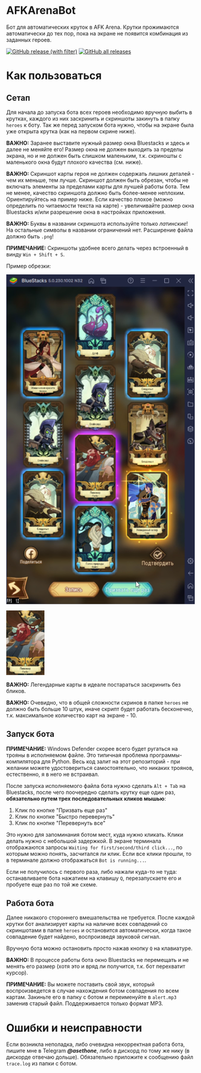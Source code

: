 # AFKArenaBot
Бот для автоматических круток в AFK Arena. Крутки прожимаются автоматически до тех пор, пока на экране не появится комбинация из заданных героев.

[![GitHub release (with filter)](https://img.shields.io/github/v/release/Asethone/AFKArenaBot)](https://github.com/Asethone/AFKArenaBot/releases/latest)
[![GitHub all releases](https://img.shields.io/github/downloads/Asethone/AFKArenaBot/total?color=lightgreen)](https://github.com/Asethone/AFKArenaBot/releases/latest)

# Как пользоваться
## Сетап
Для начала до запуска бота всех героев необходимо вручную выбить в крутках, каждого из них заскринить и скриншоты закинуть в папку `heroes` к боту. Так же перед запуском бота нужно, чтобы на экране была уже открыта крутка (как на первом скрине ниже).

**ВАЖНО:** Заранее выставите нужный размер окна Bluestacks и здесь и далее не меняйте его! Размер окна не должен выходить за пределы экрана, но и не должен быть слишком маленьким, т.к. скриношты с маленького окна будут плохого качества (см. ниже).

**ВАЖНО:** Скриншот карты героя не должен содержать лишних деталей - чем их меньше, тем лучше. Скриншот должен быть обрезан, чтобы не включать элементы за пределами карты для лучшей работы бота. Тем не менее, качество скриншота должно быть более-менее неплохим. Ориентируйтесь на пример ниже. Если качество плохое (можно определить по читаемости текста на карте) - увеличивайте размер окна Bluestacks и/или разрешение окна в настройках приложения.

**ВАЖНО:** Буквы в названии скриншота используйте только *латинские*! На остальные символы в названии ограничений нет. Расширение файла должно быть `.png`!

**ПРИМЕЧАНИЕ:** Скриншоты удобнее всего делать через встроенный в винду `Win + Shift + S`.

Пример обрезки:

![Экран целиком](misc/whole_screen.png)

![Обрезанная карта](misc/beermaker.png)

**ВАЖНО:** Легендарные карты в идеале постараться заскринить без бликов.

**ВАЖНО:** Очевидно, что в общей сложности скринов в папке `heroes` не должно быть больше 10 штук, иначе скрипт будет работать бесконечно, т.к. максимальное количество карт на экране - 10.

## Запуск бота

**ПРИМЕЧАНИЕ:** Windows Defender скорее всего будет ругаться на трояны в исполняемом файле. Это типичная проблема программы-компилятора для Python. Весь код залит на этот репозиторий - при желании можете удостовериться самостоятельно, что никаких троянов, естественно, я в него не встраивал.

После запуска исполняемого файла бота нужно сделать `Alt + Tab` на Bluestacks, после чего поочередно сделать крутку еще один раз, **обязательно путем трех последовательных кликов мышью**:

1. Клик по кнопке "Призвать еще раз"
2. Клик по кнопке "Быстро перевернуть"
3. Клик по кнопке "Перевернуть все"

Это нужно для запоминания ботом мест, куда нужно кликать. Клики делать нужно с небольшой задержкой. В экране терминала отображаются запросы  `Waiting for first/second/third click...`, по которым можно понять, засчитался ли клик. Если все клики прошли, то в терминале должно отображаться `Bot is running...`.

Если не получилось с первого раза, либо нажали куда-то не туда: останавливаете бота нажатием на клавишу `Q`, перезапускаете его и пробуете еще раз по той же схеме.

## Работа бота
Далее никакого стороннего вмешательства не требуется. После каждой крутки бот анализирует карты на наличие всех совпадений со скриншотами в папке `heroes` и остановится автоматически, когда такое совпадение будет найдено, воспроизведя звуковой сигнал.

Вручную бота можно остановить просто нажав кнопку `Q` на клавиатуре.

**ВАЖНО:** В процессе работы бота окно Bluestacks не перемещать и не менять его размер (хотя это и вряд ли получится, т.к. бот перехватит курсор).

**ПРИМЕЧАНИЕ:** Вы можете поставить свой звук, который воспроизведется в случае нахождения ботом совпадения по всем картам. Закиньте его в папку с ботом и переименуйте в `alert.mp3` заменив старый файл. Поддерживается только формат MP3.

# Ошибки и неисправности
Если возникла неполадка, либо очевидна некорректная работа бота, пишите мне в Telegram ***@asethone***, либо в дискорд по тому же нику (в дискорде отвечаю дольше). Обязательно приложите к сообщению файл `trace.log` из папки с ботом.
